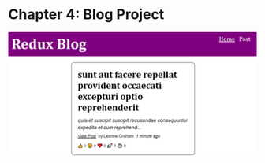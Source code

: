 # Chapter 4: Blog Project 

<img src="https://github.com/TarikVu/imgs/blob/main/Redux-Intro/redux-ch4.PNG"></img>